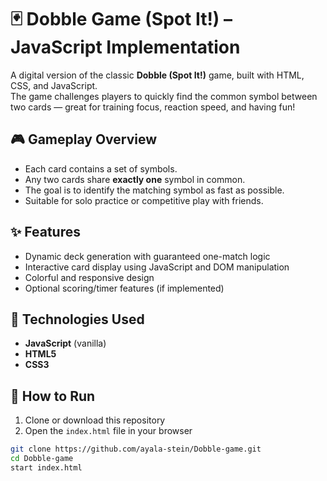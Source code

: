 # 🃏 Dobble Game (Spot It!) – JavaScript Implementation

A digital version of the classic **Dobble (Spot It!)** game, built with HTML, CSS, and JavaScript.  
The game challenges players to quickly find the common symbol between two cards — great for training focus, reaction speed, and having fun!

## 🎮 Gameplay Overview

- Each card contains a set of symbols.
- Any two cards share **exactly one** symbol in common.
- The goal is to identify the matching symbol as fast as possible.
- Suitable for solo practice or competitive play with friends.

## ✨ Features

- Dynamic deck generation with guaranteed one-match logic
- Interactive card display using JavaScript and DOM manipulation
- Colorful and responsive design
- Optional scoring/timer features (if implemented)

## 🧱 Technologies Used

- **JavaScript** (vanilla)
- **HTML5**
- **CSS3**

## 🚀 How to Run

1. Clone or download this repository
2. Open the `index.html` file in your browser

```bash
git clone https://github.com/ayala-stein/Dobble-game.git
cd Dobble-game
start index.html
